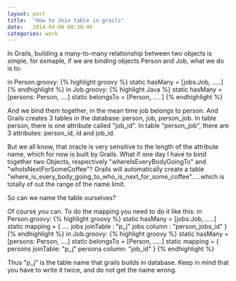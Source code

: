 ```yaml
---
layout: post
title:  "How to Join table in grails"
date:   2014-04-08 08:30:46
categories: work
---
```

In Grails, building a many-to-many relationship between two objects is simple, for exmaple, if we are binding objects Person and Job, what we do is to:

in Person.groovy:
{% highlight groovy %}
static hasMany = [jobs:Job, .....]
{% endhighlight %}
in Job.groovy:
{% highlight Java %}
static hasMany = [persons: Person, ....]
static belongsTo = [Person, .....]
{% endhighlight %}

And we bind them together, in the mean time job belongs to person. And Grails creates 3 tables in the database: person, job, person_job. In table person, there is one attribute called "job_id". In table "person_job", there are 3 attributes: person_id, id and job_id.

But we all know, that oracle is very sensitive to the length of the attribute name, which for now is built by Grails. What if one day I have to bind together two Objects, respectively "whereIsEveryBodyGoingTo" and "whoIsNextForSomeCoffee"? Grails will automatically create a table "where_is_every_body_going_to_who_is_next_for_some_coffee".....which is totally of out the range of the name limit.

So can we name the table ourselves?

Of course you can. To do the mapping you need to do it like this:
in Person.groovy:
{% highlight groovy %}
static hasMany = [jobs:Job, .....]
static mapping = {
    ....
    jobs joinTable : "p_j"
    jobs column : "person_jobs_id"
}
{% endhighlight %}
in Job.groovy:
{% highlight groovy %}
static hasMany = [persons: Person, ....]
static belongsTo = [Person, .....]
static mapping = {
    persons joinTable: "p_j"
    persons column: "job_id"
}
{% endhighlight %}

Thus "p_j" is the table name that grails builds in database. Keep in mind that you have to write it twice, and do not get the name wrong.